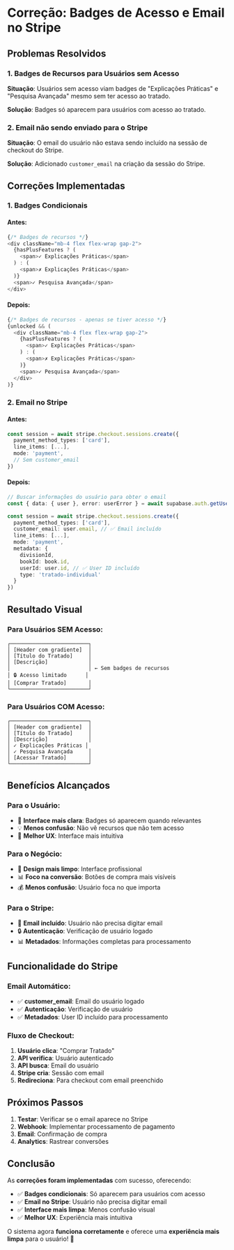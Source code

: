 # Correção: Badges de Acesso e Email no Stripe

## Problemas Resolvidos

### **1. Badges de Recursos para Usuários sem Acesso**
**Situação**: Usuários sem acesso viam badges de "Explicações Práticas" e "Pesquisa Avançada" mesmo sem ter acesso ao tratado.

**Solução**: Badges só aparecem para usuários com acesso ao tratado.

### **2. Email não sendo enviado para o Stripe**
**Situação**: O email do usuário não estava sendo incluído na sessão de checkout do Stripe.

**Solução**: Adicionado `customer_email` na criação da sessão do Stripe.

## Correções Implementadas

### **1. Badges Condicionais**

#### **Antes**:
```typescript
{/* Badges de recursos */}
<div className="mb-4 flex flex-wrap gap-2">
  {hasPlusFeatures ? (
    <span>✓ Explicações Práticas</span>
  ) : (
    <span>✗ Explicações Práticas</span>
  )}
  <span>✓ Pesquisa Avançada</span>
</div>
```

#### **Depois**:
```typescript
{/* Badges de recursos - apenas se tiver acesso */}
{unlocked && (
  <div className="mb-4 flex flex-wrap gap-2">
    {hasPlusFeatures ? (
      <span>✓ Explicações Práticas</span>
    ) : (
      <span>✗ Explicações Práticas</span>
    )}
    <span>✓ Pesquisa Avançada</span>
  </div>
)}
```

### **2. Email no Stripe**

#### **Antes**:
```typescript
const session = await stripe.checkout.sessions.create({
  payment_method_types: ['card'],
  line_items: [...],
  mode: 'payment',
  // Sem customer_email
})
```

#### **Depois**:
```typescript
// Buscar informações do usuário para obter o email
const { data: { user }, error: userError } = await supabase.auth.getUser()

const session = await stripe.checkout.sessions.create({
  payment_method_types: ['card'],
  customer_email: user.email, // ✅ Email incluído
  line_items: [...],
  mode: 'payment',
  metadata: {
    divisionId,
    bookId: book.id,
    userId: user.id, // ✅ User ID incluído
    type: 'tratado-individual'
  }
})
```

## Resultado Visual

### **Para Usuários SEM Acesso**:
```
┌─────────────────────────┐
│ [Header com gradiente]  │
│ [Título do Tratado]     │
│ [Descrição]             │
│                         │ ← Sem badges de recursos
│ 🔒 Acesso limitado      │
│ [Comprar Tratado]       │
└─────────────────────────┘
```

### **Para Usuários COM Acesso**:
```
┌─────────────────────────┐
│ [Header com gradiente]  │
│ [Título do Tratado]     │
│ [Descrição]             │
│ ✓ Explicações Práticas │
│ ✓ Pesquisa Avançada     │
│ [Acessar Tratado]       │
└─────────────────────────┘
```

## Benefícios Alcançados

### **Para o Usuário**:
- 🎯 **Interface mais clara**: Badges só aparecem quando relevantes
- 💡 **Menos confusão**: Não vê recursos que não tem acesso
- 📱 **Melhor UX**: Interface mais intuitiva

### **Para o Negócio**:
- 🎨 **Design mais limpo**: Interface profissional
- 📊 **Foco na conversão**: Botões de compra mais visíveis
- 💰 **Menos confusão**: Usuário foca no que importa

### **Para o Stripe**:
- 📧 **Email incluído**: Usuário não precisa digitar email
- 🔒 **Autenticação**: Verificação de usuário logado
- 📊 **Metadados**: Informações completas para processamento

## Funcionalidade do Stripe

### **Email Automático**:
- ✅ **customer_email**: Email do usuário logado
- ✅ **Autenticação**: Verificação de usuário
- ✅ **Metadados**: User ID incluído para processamento

### **Fluxo de Checkout**:
1. **Usuário clica**: "Comprar Tratado"
2. **API verifica**: Usuário autenticado
3. **API busca**: Email do usuário
4. **Stripe cria**: Sessão com email
5. **Redireciona**: Para checkout com email preenchido

## Próximos Passos

1. **Testar**: Verificar se o email aparece no Stripe
2. **Webhook**: Implementar processamento de pagamento
3. **Email**: Confirmação de compra
4. **Analytics**: Rastrear conversões

## Conclusão

As **correções foram implementadas** com sucesso, oferecendo:

- ✅ **Badges condicionais**: Só aparecem para usuários com acesso
- ✅ **Email no Stripe**: Usuário não precisa digitar email
- ✅ **Interface mais limpa**: Menos confusão visual
- ✅ **Melhor UX**: Experiência mais intuitiva

O sistema agora **funciona corretamente** e oferece uma **experiência mais limpa** para o usuário! 🎉
